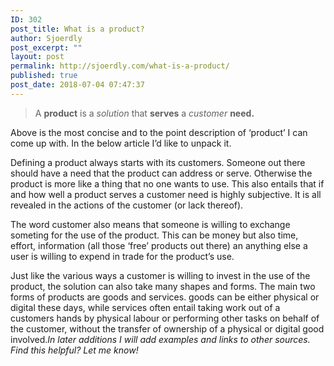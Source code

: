```yaml
---
ID: 302
post_title: What is a product?
author: Sjoerdly
post_excerpt: ""
layout: post
permalink: http://sjoerdly.com/what-is-a-product/
published: true
post_date: 2018-07-04 07:47:37
---
```

<blockquote>
<p dir="auto">A <strong>product</strong> is a <em>solution</em> that <strong>serves</strong> a <em>customer</em> <strong>need.</strong></p>
</blockquote><p dir="auto">Above is the most concise and to the point description of ‘product’ I can come up with. In the below article I’d like to unpack it.<br></p><p dir="auto">Defining a product always starts with its customers. Someone out there should have a need that the product can address or serve. Otherwise the product is more like a thing that no one wants to use. This also entails that if and how well a product serves a customer need is highly subjective. It is all revealed in the actions of the customer (or lack thereof).<br></p><p dir="auto">The word customer also means that someone is willing to exchange someting for the use of the product. This can be money but also time, effort, information (all those ‘free’ products out there) an anything else a user is willing to expend in trade for the product’s use.<br></p><p dir="auto">Just like the various ways a customer is willing to invest in the use of the product, the solution can also take many shapes and forms. The main two forms of products are goods and services. goods can be either physical or digital these days, while services often entail taking work out of a customers hands by physical labour or performing other tasks on behalf of the customer, without the transfer of ownership of a physical or digital good involved.<em>In later additions I will add examples and links to other sources. Find this helpful? Let me know!</em></p>